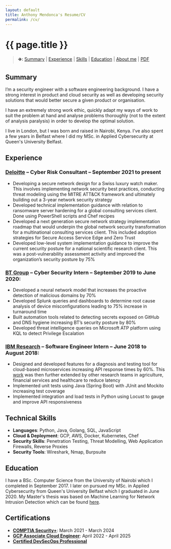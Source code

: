```yaml
---
layout: default
title: Anthony Mendonca's Resume/CV
permalink: /cv/
---
```

<h1 id="agm-resumecv" class="no-print">{{ page.title }}</h1>

<blockquote>
 <p class="no-print"><b>🢂:</b>
  <a href="#summary">Summary</a> |
  <a href="#experience">Experience</a> |
  <a href="#skills-what-i-do">Skills</a> |
  <a href="#education">Education</a> |
  <a href="#about-me">About me</a> |
  <a href="/cv/Anthony_Mendonca_Resume.pdf" title="PDF version of my resume / CV">PDF</a>
 </p>
</blockquote>


## Summary

I’m a security engineer with a software engineering background. I have a strong interest in product and cloud security as well as developing security solutions that would better secure a given product or organisation.

I have an extremely strong work ethic, quickly adapt my ways of work to suit the problem at hand and analyse problems thoroughly (not to the extent of analysis paralysis) in order to develop the optimal solution.

I live in London, but I was born and raised in Nairobi, Kenya. I've also spent a few years in Belfast where I did my MSc. in Applied Cybersecurity at Queen's University Belfast.


## Experience

### [Deloitte](https://deloitte.com/) &ndash; Cyber Risk Consultant &ndash; September 2021 to present

*  Developing a secure network design for a Swiss luxury watch maker. This involves implementing network security
best practices, conducting threat modeling using the MITRE ATT&CK framework and ultimately building out a 3-year
network security strategy
*  Developed technical implementation guidance with relation to ransomware server hardening for a global consulting
services client. Done using PowerShell scripts and Chef recipes
*  Developed a next generation secure network strategy implementation roadmap that would underpin the global
network security transformation for a multinational consulting services client. This included adoption strategies for
Secure Access Service Edge and Zero Trust
*  Developed low-level system implementation guidance to improve the current security posture for a national
scientific research client. This was a post-vulnerability assessment activity and improved the organization’s security
posture by 75%

### [BT Group](https://www.bt.com/) &ndash; Cyber Security Intern &ndash; September 2019 to June 2020:

*  Developed a neural network model that increases the proactive detection of malicious domains by 70%
*  Developed Splunk queries and dashboards to determine root cause analysis of device misconfigurations leading to
75% increase in turnaround time
* Built automation tools related to detecting secrets exposed on GitHub and DNS hygiene increasing BT’s security
posture by 80%
* Developed threat intelligence queries on Microsoft ATP platform using KQL to detect Privilege Escalation

### [IBM Research](https://research.ibm.com/) &ndash; Software Engineer Intern &ndash; June 2018 to August 2018:

*  Designed and developed features for a diagnosis and testing tool for cloud-based microservices increasing API
response times by 60%. This [work](https://prezi.com/jr048wvfkn5t/) was then further extended by other research teams in agriculture, financial services and healthcare to reduce latency
*  Implemented unit tests using Java (Spring Boot) with JUnit and Mockito increasing test coverage
*  Implemented integration and load tests in Python using Locust to gauge and improve API responsiveness


## Technical Skills

*  **Languages**: Python, Java, Golang, SQL, JavaScript
*  **Cloud & Deployment**: GCP, AWS, Docker, Kubernetes, Chef
*  **Security Skills**: Penetration Testing, Threat Modelling, Web Application Firewalls, Reverse Proxies
*  **Security Tools**: Wireshark, Nmap, Burpsuite


## Education

I have a BSc. Computer Science from the University of Nairobi which I completed in September 2017. I later on pursued my MSc. in Applied Cybersecurity from Queen's University Belfast which I graduated in June 2020. My Master's thesis was based on Machine Learning for Network Intrusion Detection which can be found [here](https://github.com/tmendonca28/DLNID).


## Certifications

*  **[COMPTIA Security+](https://www.youracclaim.com/badges/9d024e51-beb8-4a1a-9e5f-ce07afe84625?source=linked_in_profile)**: March 2021 - March 2024
*  **[GCP Associate Cloud Engineer](https://www.credential.net/5a883d38-c5d2-4190-9a0e-c23dbc1a0a47)**: April 2022 - April 2025
*  **[Certified DevSecOps Professional](https://www.credly.com/badges/164b83d7-b687-493c-9490-e9a4c31d08e6/public_url)**
